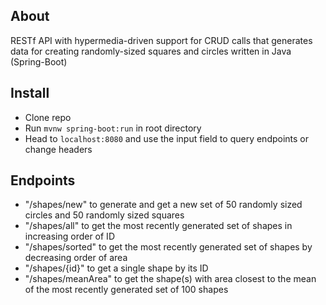 ## About
RESTf API with hypermedia-driven support for CRUD calls that generates data for creating randomly-sized squares and circles written in Java (Spring-Boot)

## Install

- Clone repo
- Run ```mvnw spring-boot:run``` in root directory
- Head to ```localhost:8080``` and use the input field to query endpoints or change headers

## Endpoints

- "/shapes/new" to generate and get a new set of 50 randomly sized circles and 50 randomly sized squares
- "/shapes/all" to get the most recently generated set of shapes in increasing order of ID
- "/shapes/sorted" to get the most recently generated set of shapes by decreasing order of area
- "/shapes/{id}" to get a single shape by its ID
- "/shapes/meanArea" to get the shape(s) with area closest to the mean of the most recently generated set of 100 shapes
